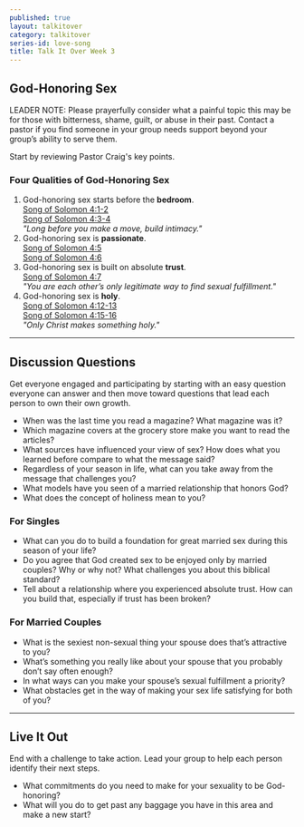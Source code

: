 ```yaml
---
published: true
layout: talkitover
category: talkitover
series-id: love-song
title: Talk It Over Week 3
---
```


## God-Honoring Sex

LEADER NOTE: Please prayerfully consider what a painful topic this may be for those with bitterness, shame, guilt, or abuse in their past. Contact a pastor if you find someone in your group needs support beyond your group’s ability to serve them.
<p class="lead">Start by reviewing Pastor Craig's key points.</p>

### Four Qualities of God-Honoring Sex
1. God-honoring sex starts before the **bedroom**.  
[Song of Solomon 4:1-2](https://www.bible.com/bible/111/sng.4.1-2.niv)  
[Song of Solomon 4:3-4](https://www.bible.com/bible/111/sng.4.3-4.niv)  
_"Long before you make a move, build intimacy."_
2. God-honoring sex is **passionate**.  
[Song of Solomon 4:5](https://www.bible.com/bible/111/sng.4.5.niv)  
[Song of Solomon 4:6](https://www.bible.com/bible/111/sng.4.6.niv)  
3. God-honoring sex is built on absolute **trust**.  
[Song of Solomon 4:7](https://www.bible.com/bible/111/sng.4.7.niv)  
_"You are each other’s only legitimate way to find sexual fulfillment."_
4. God-honoring sex is **holy**.  
[Song of Solomon 4:12-13](https://www.bible.com/bible/111/sng.4.12-13.niv)  
[Song of Solomon 4:15-16](https://www.bible.com/bible/111/sng.4.15-16.niv)  
_"Only Christ makes something holy."_

* * *

## Discussion Questions
<p class="lead">Get everyone engaged and participating by starting with an easy question everyone can answer and then move toward questions that lead each person to own their own growth.</p>

* When was the last time you read a magazine? What magazine was it?
* Which magazine covers at the grocery store make you want to read the articles?
* What sources have influenced your view of sex? How does what you learned before compare to what the message said?
* Regardless of your season in life, what can you take away from the message that challenges you?
* What models have you seen of a married relationship that honors God?
* What does the concept of holiness mean to you?

### For Singles

* What can you do to build a foundation for great married sex during this season of your life?
* Do you agree that God created sex to be enjoyed only by married couples? Why or why not? What challenges you about this biblical standard?
* Tell about a relationship where you experienced absolute trust. How can you build that, especially if trust has been broken?

### For Married Couples

* What is the sexiest non-sexual thing your spouse does that’s attractive to you?
* What’s something you really like about your spouse that you probably don’t say often enough?
* In what ways can you make your spouse’s sexual fulfillment a priority?
* What obstacles get in the way of making your sex life satisfying for both of you?

* * *

## Live It Out
<p class="lead">End with a challenge to take action. Lead your group to help each person identify their next steps.</p>

* What commitments do you need to make for your sexuality to be God-honoring?
* What will you do to get past any baggage you have in this area and make a new start?
